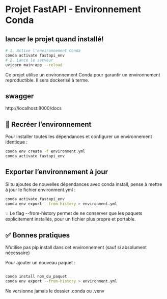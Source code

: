 # Projet FastAPI - Environnement Conda

## lancer le projet quand installé!
```bash
# 1. Active l'environnement Conda
conda activate fastapi_env
# 2. Lance le serveur
uvicorn main:app --reload
```
Ce projet utilise un environnement Conda pour garantir un environnement reproductible.
Il sera dockerisé à terme.

## swagger

http://localhost:8000/docs

## 🔁 Recréer l’environnement

Pour installer toutes les dépendances et configurer un environnement identique :

```bash
conda env create -f environment.yml
conda activate fastapi_env
```

## Exporter l’environnement à jour
Si tu ajoutes de nouvelles dépendances avec conda install, pense à mettre à jour le fichier environment.yml :

```bash
conda activate fastapi_env
conda env export --from-history > environment.yml
```

💡 Le flag --from-history permet de ne conserver que les paquets explicitement installés, pour un fichier plus propre et portable.

## ✅ Bonnes pratiques
N’utilise pas pip install dans cet environnement (sauf si absolument nécessaire)

Pour ajouter un nouveau paquet :

```bash

conda install nom_du_paquet
conda env export --from-history > environment.yml
```
Ne versionne jamais le dossier .conda ou .venv